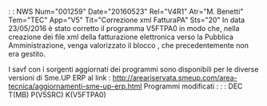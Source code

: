  :  : NWS Num="001259" Date="20160523" Rel="V4R1" Atr="M. Benetti" Tem="TEC" App="V5" Tit="Correzione xml FatturaPA" Sts="20"
In data 23/05/2016 è stato corretto il programma V5FTPA0 in modo che,
nella creazione dei file xml della fatturazione elettronica verso la Pubblica Amministrazione, venga valorizzato il blocco <IscrizioneREA>, che precedentemente non era gestito.

I savf con i sorgenti aggiornati dei programmi sono disponibili per le diverse versioni di Sme.UP ERP al link : 
http://areariservata.smeup.com/area-tecnica/aggiornamenti-sme-up-erp.html 
Programmi modificati : 
 :  : DEC T(MB) P(V5SRC) K(V5FTPA0)
